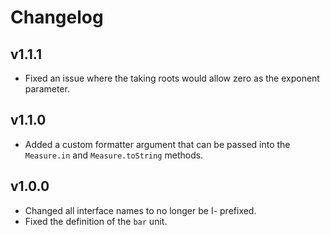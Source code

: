 # Changelog

## v1.1.1

- Fixed an issue where the taking roots would allow zero as the exponent parameter.

## v1.1.0

- Added a custom formatter argument that can be passed into the `Measure.in` and `Measure.toString` methods.

## v1.0.0

- Changed all interface names to no longer be I- prefixed.
- Fixed the definition of the `bar` unit.